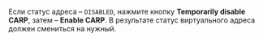 Если статус адреса – `DISABLED`, нажмите кнопку **Temporarily disable CARP**, затем – **Enable CARP**. В результате статус виртуального адреса должен смениться на нужный.